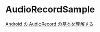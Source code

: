 # AudioRecordSample

[Android の AudioRecord の基本を理解する](https://qiita.com/ino-shin/items/214dba25f49fa098402f)
